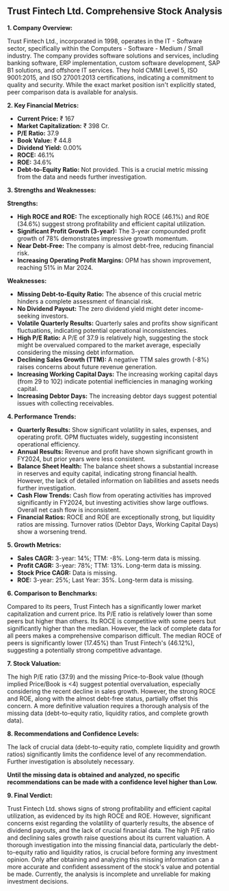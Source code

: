 ## Trust Fintech Ltd. Comprehensive Stock Analysis

**1. Company Overview:**

Trust Fintech Ltd., incorporated in 1998, operates in the IT - Software sector, specifically within the Computers - Software - Medium / Small industry.  The company provides software solutions and services, including banking software, ERP implementation, custom software development, SAP B1 solutions, and offshore IT services.  They hold CMMI Level 5, ISO 9001:2015, and ISO 27001:2013 certifications, indicating a commitment to quality and security.  While the exact market position isn't explicitly stated, peer comparison data is available for analysis.

**2. Key Financial Metrics:**

* **Current Price:** ₹ 167
* **Market Capitalization:** ₹ 398 Cr.
* **P/E Ratio:** 37.9
* **Book Value:** ₹ 44.8
* **Dividend Yield:** 0.00%
* **ROCE:** 46.1%
* **ROE:** 34.6%
* **Debt-to-Equity Ratio:** Not provided.  This is a crucial metric missing from the data and needs further investigation.

**3. Strengths and Weaknesses:**

**Strengths:**

* **High ROCE and ROE:**  The exceptionally high ROCE (46.1%) and ROE (34.6%) suggest strong profitability and efficient capital utilization.
* **Significant Profit Growth (3-year):**  The 3-year compounded profit growth of 78% demonstrates impressive growth momentum.
* **Near Debt-Free:** The company is almost debt-free, reducing financial risk.
* **Increasing Operating Profit Margins:**  OPM has shown improvement, reaching 51% in Mar 2024.

**Weaknesses:**

* **Missing Debt-to-Equity Ratio:** The absence of this crucial metric hinders a complete assessment of financial risk.
* **No Dividend Payout:** The zero dividend yield might deter income-seeking investors.
* **Volatile Quarterly Results:** Quarterly sales and profits show significant fluctuations, indicating potential operational inconsistencies.
* **High P/E Ratio:** A P/E of 37.9 is relatively high, suggesting the stock might be overvalued compared to the market average, especially considering the missing debt information.
* **Declining Sales Growth (TTM):**  A negative TTM sales growth (-8%) raises concerns about future revenue generation.
* **Increasing Working Capital Days:**  The increasing working capital days (from 29 to 102) indicate potential inefficiencies in managing working capital.
* **Increasing Debtor Days:**  The increasing debtor days suggest potential issues with collecting receivables.


**4. Performance Trends:**

* **Quarterly Results:** Show significant volatility in sales, expenses, and operating profit.  OPM fluctuates widely, suggesting inconsistent operational efficiency.
* **Annual Results:**  Revenue and profit have shown significant growth in FY2024, but prior years were less consistent.
* **Balance Sheet Health:**  The balance sheet shows a substantial increase in reserves and equity capital, indicating strong financial health.  However, the lack of detailed information on liabilities and assets needs further investigation.
* **Cash Flow Trends:**  Cash flow from operating activities has improved significantly in FY2024, but investing activities show large outflows.  Overall net cash flow is inconsistent.
* **Financial Ratios:** ROCE and ROE are exceptionally strong, but liquidity ratios are missing.  Turnover ratios (Debtor Days, Working Capital Days) show a worsening trend.

**5. Growth Metrics:**

* **Sales CAGR:**  3-year: 14%; TTM: -8%.  Long-term data is missing.
* **Profit CAGR:** 3-year: 78%; TTM: 13%. Long-term data is missing.
* **Stock Price CAGR:**  Data is missing.
* **ROE:** 3-year: 25%; Last Year: 35%.  Long-term data is missing.

**6. Comparison to Benchmarks:**

Compared to its peers, Trust Fintech has a significantly lower market capitalization and current price.  Its P/E ratio is relatively lower than some peers but higher than others.  Its ROCE is competitive with some peers but significantly higher than the median.  However, the lack of complete data for all peers makes a comprehensive comparison difficult.  The median ROCE of peers is significantly lower (17.45%) than Trust Fintech's (46.12%), suggesting a potentially strong competitive advantage.

**7. Stock Valuation:**

The high P/E ratio (37.9) and the missing Price-to-Book value (though implied Price/Book is <4) suggest potential overvaluation, especially considering the recent decline in sales growth.  However, the strong ROCE and ROE, along with the almost debt-free status, partially offset this concern.  A more definitive valuation requires a thorough analysis of the missing data (debt-to-equity ratio, liquidity ratios, and complete growth data).

**8. Recommendations and Confidence Levels:**

The lack of crucial data (debt-to-equity ratio, complete liquidity and growth ratios) significantly limits the confidence level of any recommendation.  Further investigation is absolutely necessary.

**Until the missing data is obtained and analyzed, no specific recommendations can be made with a confidence level higher than Low.**

**9. Final Verdict:**

Trust Fintech Ltd. shows signs of strong profitability and efficient capital utilization, as evidenced by its high ROCE and ROE.  However, significant concerns exist regarding the volatility of quarterly results, the absence of dividend payouts, and the lack of crucial financial data.  The high P/E ratio and declining sales growth raise questions about its current valuation.  A thorough investigation into the missing financial data, particularly the debt-to-equity ratio and liquidity ratios, is crucial before forming any investment opinion.  Only after obtaining and analyzing this missing information can a more accurate and confident assessment of the stock's value and potential be made.  Currently, the analysis is incomplete and unreliable for making investment decisions.
